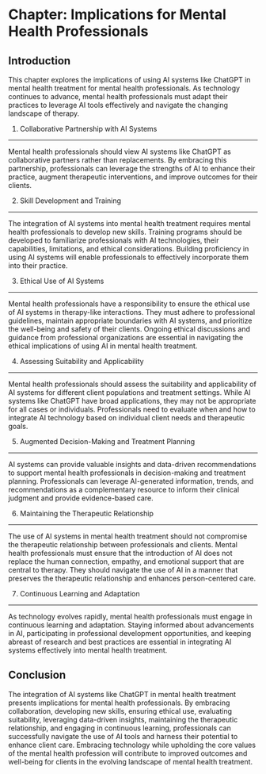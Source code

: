 Chapter: Implications for Mental Health Professionals
=====================================================

Introduction
------------

This chapter explores the implications of using AI systems like ChatGPT in mental health treatment for mental health professionals. As technology continues to advance, mental health professionals must adapt their practices to leverage AI tools effectively and navigate the changing landscape of therapy.

1. Collaborative Partnership with AI Systems
--------------------------------------------

Mental health professionals should view AI systems like ChatGPT as collaborative partners rather than replacements. By embracing this partnership, professionals can leverage the strengths of AI to enhance their practice, augment therapeutic interventions, and improve outcomes for their clients.

2. Skill Development and Training
---------------------------------

The integration of AI systems into mental health treatment requires mental health professionals to develop new skills. Training programs should be developed to familiarize professionals with AI technologies, their capabilities, limitations, and ethical considerations. Building proficiency in using AI systems will enable professionals to effectively incorporate them into their practice.

3. Ethical Use of AI Systems
----------------------------

Mental health professionals have a responsibility to ensure the ethical use of AI systems in therapy-like interactions. They must adhere to professional guidelines, maintain appropriate boundaries with AI systems, and prioritize the well-being and safety of their clients. Ongoing ethical discussions and guidance from professional organizations are essential in navigating the ethical implications of using AI in mental health treatment.

4. Assessing Suitability and Applicability
------------------------------------------

Mental health professionals should assess the suitability and applicability of AI systems for different client populations and treatment settings. While AI systems like ChatGPT have broad applications, they may not be appropriate for all cases or individuals. Professionals need to evaluate when and how to integrate AI technology based on individual client needs and therapeutic goals.

5. Augmented Decision-Making and Treatment Planning
---------------------------------------------------

AI systems can provide valuable insights and data-driven recommendations to support mental health professionals in decision-making and treatment planning. Professionals can leverage AI-generated information, trends, and recommendations as a complementary resource to inform their clinical judgment and provide evidence-based care.

6. Maintaining the Therapeutic Relationship
-------------------------------------------

The use of AI systems in mental health treatment should not compromise the therapeutic relationship between professionals and clients. Mental health professionals must ensure that the introduction of AI does not replace the human connection, empathy, and emotional support that are central to therapy. They should navigate the use of AI in a manner that preserves the therapeutic relationship and enhances person-centered care.

7. Continuous Learning and Adaptation
-------------------------------------

As technology evolves rapidly, mental health professionals must engage in continuous learning and adaptation. Staying informed about advancements in AI, participating in professional development opportunities, and keeping abreast of research and best practices are essential in integrating AI systems effectively into mental health treatment.

Conclusion
----------

The integration of AI systems like ChatGPT in mental health treatment presents implications for mental health professionals. By embracing collaboration, developing new skills, ensuring ethical use, evaluating suitability, leveraging data-driven insights, maintaining the therapeutic relationship, and engaging in continuous learning, professionals can successfully navigate the use of AI tools and harness their potential to enhance client care. Embracing technology while upholding the core values of the mental health profession will contribute to improved outcomes and well-being for clients in the evolving landscape of mental health treatment.
